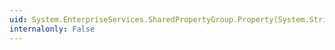 ```yaml
---
uid: System.EnterpriseServices.SharedPropertyGroup.Property(System.String)
internalonly: False
---
```

